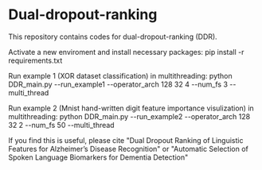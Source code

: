 # Dual-dropout-ranking
This repository contains codes for dual-dropout-ranking (DDR).

Activate a new enviroment and install necessary packages:
pip install -r requirements.txt

Run example 1 (XOR dataset classification) in multithreading:
python DDR_main.py --run_example1 --operator_arch 128 32 4 --num_fs 3  --multi_thread

Run example 2 (Mnist hand-written digit feature importance visulization) in multithreading:
python DDR_main.py --run_example2 --operator_arch 128 32 2 --num_fs 50 --multi_thread

If you find this is useful, please cite "Dual Dropout Ranking of Linguistic Features for Alzheimer’s Disease Recognition" or "Automatic Selection of Spoken Language Biomarkers for Dementia Detection"
